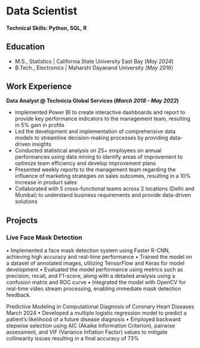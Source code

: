# Data Scientist

#### Technical Skills: Python, SQL, R

## Education						       		
- M.S., Statistics	| California State University East Bay (_May 2024_)	 			        		
- B.Tech., Electronics | Maharshi Dayanand University (_May 2016_)

## Work Experience
**Data Analyst @ Technicia Global Services (_March 2018 - May 2022_)**
- Implemented Power BI to create interactive dashboards and report to provide key performance indicators to the management team, resulting in 5% gain in profits
- Led the development and implementation of comprehensive data models to streamline decision-making processes by providing data-driven insights
- Conducted statistical analysis on 25+ employees on annual performances using data mining to identify areas of improvement to optimize team efficiency and develop improvement plans
- Presented weekly reports to the management team regarding the influence of marketing strategies on sales outcomes, resulting in a 10% increase in product sales
- Collaborated with 5 cross-functional teams across 2 locations (Delhi and Mumbai) to understand business requirements and provide data-driven solutions 

## Projects
### Live Face Mask Detection 

•	Implemented a face mask detection system using Faster R-CNN, achieving high accuracy and real-time performance
•	Trained the model on a dataset of annotated images, utilizing TensorFlow and Keras for model development
•	Evaluated the model performance using metrics such as precision, recall, and F1-score, along with a detailed analysis using a confusion matrix and ROC curve
•	Integrated the model with OpenCV for real-time video stream processing, enabling immediate mask detection feedback.

Predictive Modeling in Computational Diagnosis of Coronary Heart Diseases 	March 2024
•	Developed a multiple logistic regression model to predict a patient’s likelihood of a future disease diagnosis 
•	Employed backward stepwise selection using AIC (Akaike Information Criterion), pairwise assessment, and VIF (Variance Inflation Factor) values to mitigate collinearity issues resulting in a final accuracy of 73%

